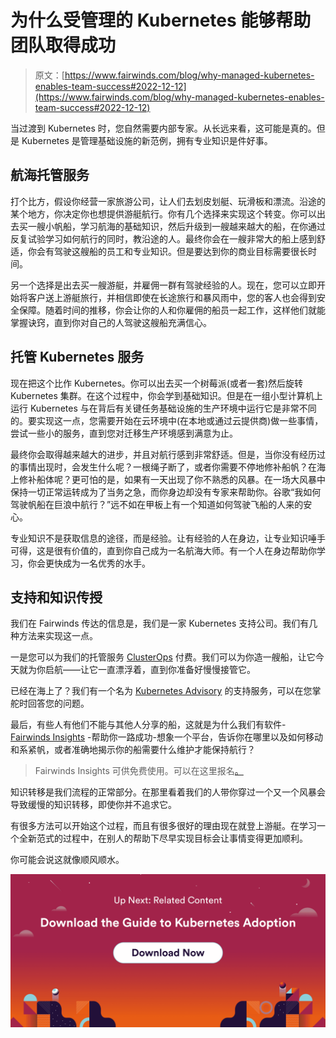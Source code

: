 # 为什么受管理的 Kubernetes 能够帮助团队取得成功

> 原文：[https://www.fairwinds.com/blog/why-managed-kubernetes-enables-team-success#2022-12-12](https://www.fairwinds.com/blog/why-managed-kubernetes-enables-team-success#2022-12-12)

 当过渡到 Kubernetes 时，您自然需要内部专家。从长远来看，这可能是真的。但是 Kubernetes 是管理基础设施的新范例，拥有专业知识是件好事。

## **航海托管服务**

打个比方，假设你经营一家旅游公司，让人们去划皮划艇、玩滑板和漂流。沿途的某个地方，你决定你也想提供游艇航行。你有几个选择来实现这个转变。你可以出去买一艘小帆船，学习航海的基础知识，然后升级到一艘越来越大的船，在你通过反复试验学习如何航行的同时，教沿途的人。最终你会在一艘非常大的船上感到舒适，你会有驾驶这艘船的员工和专业知识。但是要达到你的商业目标需要很长时间。

另一个选择是出去买一艘游艇，并雇佣一群有驾驶经验的人。现在，您可以立即开始将客户送上游艇旅行，并相信即使在长途旅行和暴风雨中，您的客人也会得到安全保障。随着时间的推移，你会让你的人和你雇佣的船员一起工作，这样他们就能掌握诀窍，直到你对自己的人驾驶这艘船充满信心。

## 托管 Kubernetes 服务

现在把这个比作 Kubernetes。你可以出去买一个树莓派(或者一套)然后旋转 Kubernetes 集群。在这个过程中，你会学到基础知识。但是在一组小型计算机上运行 Kubernetes 与在背后有关键任务基础设施的生产环境中运行它是非常不同的。要实现这一点，您需要开始在云环境中(在本地或通过云提供商)做一些事情，尝试一些小的服务，直到您对迁移生产环境感到满意为止。

最终你会取得越来越大的进步，并且对航行感到非常舒适。但是，当你没有经历过的事情出现时，会发生什么呢？一根绳子断了，或者你需要不停地修补船帆？在海上修补船体呢？更可怕的是，如果有一天出现了你不熟悉的风暴。在一场大风暴中保持一切正常运转成为了当务之急，而你身边却没有专家来帮助你。谷歌“我如何驾驶帆船在巨浪中航行？”远不如在甲板上有一个知道如何驾驶飞船的人来的安心。

专业知识不是获取信息的途径，而是经验。让有经验的人在身边，让专业知识唾手可得，这是很有价值的，直到你自己成为一名航海大师。有一个人在身边帮助你学习，你会更快成为一名优秀的水手。

## 支持和知识传授

我们在 Fairwinds 传达的信息是，我们是一家 Kubernetes 支持公司。我们有几种方法来实现这一点。

一是您可以为我们的托管服务 [ClusterOps](/clusterops) 付费。我们可以为你造一艘船，让它今天就为你启航——让它一直漂浮着，直到你准备好慢慢接管它。

已经在海上了？我们有一个名为 [Kubernetes Advisory](/clusterops-advisory) 的支持服务，可以在您掌舵时回答您的问题。

最后，有些人有他们不能与其他人分享的船，这就是为什么我们有软件- [Fairwinds Insights](/insights) -帮助你一路成功-想象一个平台，告诉你在哪里以及如何移动和系紧帆，或者准确地揭示你的船需要什么维护才能保持航行？

> Fairwinds Insights 可供免费使用。可以在这里报名[。](/coming-soon)

知识转移是我们流程的正常部分。在那里看着我们的人带你穿过一个又一个风暴会导致缓慢的知识转移，即使你并不追求它。

有很多方法可以开始这个过程，而且有很多很好的理由现在就登上游艇。在学习一个全新范式的过程中，在别人的帮助下尽早实现目标会让事情变得更加顺利。

你可能会说这就像顺风顺水。

[![download-guide-to-kubernetes-adoption-1](img/91e66a7a194488f6f42130db0b513a82.png)](https://cta-redirect.hubspot.com/cta/redirect/2184645/68cf8cce-409a-41ac-8ca8-f9734f1d7a87)